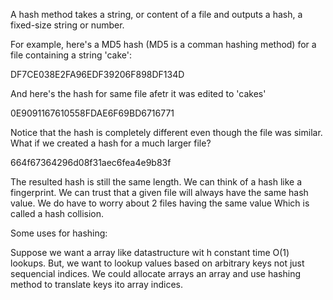 A hash method takes a string, or content of a file and outputs a hash, a fixed-size string or number.

For example, here's a MD5 hash (MD5 is a comman hashing method) for a file containing a string 'cake':

DF7CE038E2FA96EDF39206F898DF134D

And here's the hash for same file afetr it was edited to 'cakes'

0E9091167610558FDAE6F69BD6716771

Notice that the hash is completely different even though the file was similar. What if we created a hash for a much larger file?

664f67364296d08f31aec6fea4e9b83f  

The resulted hash is still the same length.
We can think of a hash like a fingerprint. We can trust that a given file will always have the same hash value. We do have to worry about 2 files having the same value Which is called a hash collision.  

Some uses for hashing:

Suppose we want a array like datastructure wit h constant time O(1) lookups. But, we want to lookup values based on arbitrary keys not just sequencial indices. We could allocate arrays an array and use hashing method to translate keys ito array indices.  
